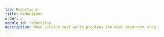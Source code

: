 ```yaml
---
tab: Reductions
title: Reductions
order: 3
module_id: reductions
description: When solving real world problems the most important step is framing the problem effectively. VW enables this by supporting solutions to a wide range of problems through reductions to common learning algorithms. This enables you to focus on framing the problem to achieve the best solution.
---
```

